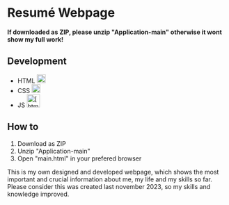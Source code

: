 # Resumé Webpage
**If downloaded as ZIP, please unzip "Application-main" otherwise it wont show my full work!**


## Development

- HTML  <img src="https://cdn.icon-icons.com/icons2/2107/PNG/512/file_type_html_icon_130541.png" alt="[html logo]" width="20"/>
- CSS   <img src="https://cdn.icon-icons.com/icons2/1826/PNG/512/4202020css3htmllogosocialsocialmedia-115668_115633.png" alt="[html logo]" width="20"/>
- JS    <img src="https://static.vecteezy.com/system/resources/previews/027/127/560/original/javascript-logo-javascript-icon-transparent-free-png.png" alt="[html logo]" width="30"/>


## How to 

1. Download as ZIP
2. Unzip "Application-main"
3. Open "main.html" in your prefered browser
   



This is my own designed and developed webpage, which shows the most important and crucial information about me, my life and my skills so far.
Please consider this was created last november 2023, so my skills and knowledge improved. 

